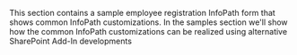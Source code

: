 This section contains a sample employee registration InfoPath form that shows common InfoPath customizations. In the samples section we'll show how the common InfoPath customizations can be realized using alternative SharePoint Add-In developments